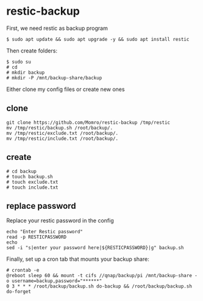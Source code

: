 # restic-backup

First, we need restic as backup program
```
$ sudo apt update && sudo apt upgrade -y && sudo apt install restic
```

Then create folders:

```
$ sudo su
# cd 
# mkdir backup
# mkdir -P /mnt/backup-share/backup
```

Either clone my config files or create new ones

## clone

```
git clone https://github.com/Momro/restic-backup /tmp/restic
mv /tmp/restic/backup.sh /root/backup/.
mv /tmp/restic/exclude.txt /root/backup/.
mv /tmp/restic/include.txt /root/backup/.
```

## create

```
# cd backup
# touch backup.sh
# touch exclude.txt
# touch include.txt
```

## replace password

Replace your restic password in the config

```
echo "Enter Restic password"
read -p RESTICPASSWORD
echo
sed -i "s|enter your password here|${RESTICPASSWORD}|g" backup.sh
```

Finally, set up a cron tab that mounts your backup share:

```
# crontab -e
@reboot sleep 60 && mount -t cifs //qnap/backup/pi /mnt/backup-share -o username=backup,password="******"
0 3 * * * /root/backup/backup.sh do-backup && /root/backup/backup.sh do-forget
```
